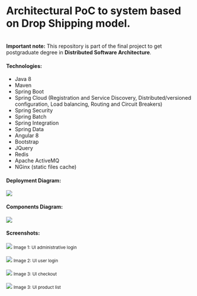 # Architectural PoC to system based on Drop Shipping model.
<br/>
<strong>Important note:</strong> This repository is part of the final project to get postgraduate degree in <strong>Distributed Software Architecture</strong>.
<br/>
<h4>Technologies:</h4>
<ul>
  <li>Java 8</li>
  <li>Maven</li>  
  <li>Spring Boot</li>  
  <li>Spring Cloud (Registration and Service Discovery, Distributed/versioned configuration, Load balancing, Routing and Circuit Breakers)</li>
  <li>Spring Security</li>  
  <li>Spring Batch</li>
  <li>Spring Integration</li>
  <li>Spring Data</li>
  <li>Angular 8</li>
  <li>Bootstrap</li>  
  <li>JQuery</li>
  <li>Redis</li>
  <li>Apache ActiveMQ</li>
  <li>NGinx (static files cache)</li>  
 </ul>
<h4>Deployment Diagram:</h4>
<img src="https://github.com/Waelson/poc-pucminas/blob/master/diagram_deployment.png">
<br/>
<h4>Components Diagram:</h4>
<img src="https://github.com/Waelson/poc-pucminas/blob/master/components_diagram.png">
<br/>
<h4>Screenshots:</h4>
<img src="https://github.com/Waelson/poc-pucminas/blob/master/admin_login.png">
<small>Image 1: UI administrative login</small>
<br/>
<br/>
<img src="https://github.com/Waelson/poc-pucminas/blob/master/user_login.png">
<small>Image 2: UI user login</small>
<br/>
<br/>
<img src="https://github.com/Waelson/poc-pucminas/blob/master/checkout.png">
<small>Image 3: UI checkout</small>
<br/>
<br/>
<img src="https://github.com/Waelson/poc-pucminas/blob/master/product_list.png">
<small>Image 3: UI product list</small>

